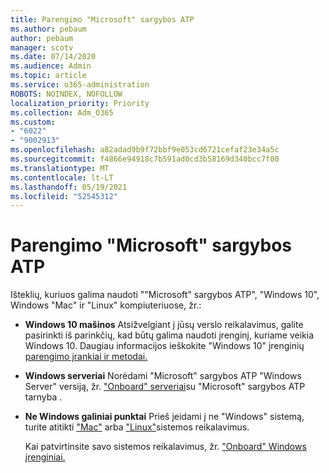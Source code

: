 ```yaml
---
title: Parengimo "Microsoft" sargybos ATP
ms.author: pebaum
author: pebaum
manager: scotv
ms.date: 07/14/2020
ms.audience: Admin
ms.topic: article
ms.service: o365-administration
ROBOTS: NOINDEX, NOFOLLOW
localization_priority: Priority
ms.collection: Adm_O365
ms.custom:
- "6022"
- "9002913"
ms.openlocfilehash: a82adad9b9f72bbf9e053cd6721cefaf23e34a5c
ms.sourcegitcommit: f4866e94918c7b591ad0cd3b58169d340bcc7f00
ms.translationtype: MT
ms.contentlocale: lt-LT
ms.lasthandoff: 05/19/2021
ms.locfileid: "52545312"
---
```

# <a name="onboarding-microsoft-defender-atp"></a>Parengimo "Microsoft" sargybos ATP

Išteklių, kuriuos galima naudoti ""Microsoft" sargybos ATP", "Windows 10", Windows "Mac" ir "Linux" kompiuteriuose, žr.: 

- **Windows 10 mašinos** Atsižvelgiant į jūsų verslo reikalavimus, galite pasirinkti iš parinkčių, kad būtų galima naudoti įrenginį, kuriame veikia Windows 10. Daugiau informacijos ieškokite "Windows 10" įrenginių [parengimo įrankiai ir metodai.](/windows/security/threat-protection/microsoft-defender-atp/configure-endpoints) 

- **Windows serveriai** Norėdami "Microsoft" sargybos ATP "Windows Server" versiją, žr. ["Onboard" serveriai](/windows/security/threat-protection/microsoft-defender-atp/configure-server-endpoints)su "Microsoft" sargybos ATP tarnyba .

- **Ne Windows galiniai punktai**  Prieš įeidami į ne "Windows" sistemą, turite atitikti ["Mac"](/windows/security/threat-protection/microsoft-defender-atp/microsoft-defender-atp-mac#system-requirements) arba ["Linux"](/windows/security/threat-protection/microsoft-defender-atp/microsoft-defender-atp-linux#system-requirements)sistemos reikalavimus.

    Kai patvirtinsite savo sistemos reikalavimus, žr. ["Onboard" Windows įrenginiai.](/windows/security/threat-protection/microsoft-defender-atp/configure-endpoints-non-windows#onboarding-non-windows-machines)
